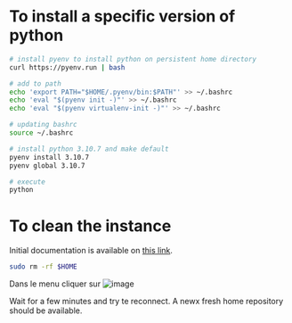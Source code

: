 # To install a specific version of python

```bash
# install pyenv to install python on persistent home directory
curl https://pyenv.run | bash

# add to path
echo 'export PATH="$HOME/.pyenv/bin:$PATH"' >> ~/.bashrc
echo 'eval "$(pyenv init -)"' >> ~/.bashrc
echo 'eval "$(pyenv virtualenv-init -)"' >> ~/.bashrc

# updating bashrc
source ~/.bashrc

# install python 3.10.7 and make default
pyenv install 3.10.7
pyenv global 3.10.7

# execute
python
```

# To clean the instance

Initial documentation is available on [this link](https://cloud.google.com/shell/docs/resetting-cloud-shell?hl=fr#reset).

```bash
sudo rm -rf $HOME
```

Dans le menu cliquer sur ![image](https://github.com/kisina/tips_google_cloud_shell/assets/84073449/0dd7f4bd-6489-40d8-8e37-77e1579393e0)

Wait for a few minutes and try te reconnect. A newx fresh home repository should be available.
